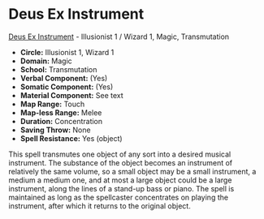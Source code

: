 # Deus Ex Instrument

[Deus Ex Instrument](/Magic/D/DeusExInstrument.md) - Illusionist 1 / Wizard 1, Magic, Transmutation

- **Circle:** Illusionist 1, Wizard 1
- **Domain:** Magic
- **School:** Transmutation
- **Verbal Component:** (Yes)
- **Somatic Component:** (Yes)
- **Material Component:** See text
- **Map Range:** Touch
- **Map-less Range:** Melee
- **Duration:** Concentration
- **Saving Throw:** None
- **Spell Resistance:** Yes (object)

This spell transmutes one object of any sort into a desired musical instrument.  The substance of the object becomes an instrument of relatively the same volume, so a small object may be a small instrument, a medium a medium one, and at most a large object could be a large instrument, along the lines of a stand-up bass or piano.  The spell is maintained as long as the spellcaster concentrates on playing the instrument, after which it returns to the original object.
